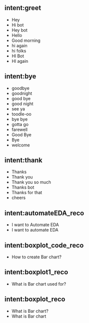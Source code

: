 ## intent:greet
- Hey
- Hi bot
- Hey bot
- Hello
- Good morning
- hi again
- hi folks
- HI Bot
- HI again

## intent:bye
- goodbye
- goodnight
- good bye
- good night
- see ya
- toodle-oo
- bye bye
- gotta go
- farewell
- Good Bye
- Bye
- welcome

## intent:thank
- Thanks
- Thank you
- Thank you so much
- Thanks bot
- Thanks for that
- cheers

## intent:automateEDA_reco
- I want to Automate EDA
- I want to automate EDA

## intent:boxplot_code_reco
- How to create Bar chart?

## intent:boxplot1_reco
- What is Bar chart used for?

## intent:boxplot_reco
- What is Bar chart?
- What is Bar chart


